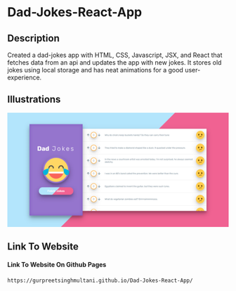 # Dad-Jokes-React-App

## Description 

Created a dad-jokes app with HTML, CSS, Javascript, JSX, and React that fetches data from an api and updates the app with new jokes. It stores old jokes using local storage and has neat animations for a good user-experience. 

## Illustrations

![Application Preview](https://github.com/GURPREETSINGHMULTANI/Dad-Jokes-React-App/blob/master/Images/gurpreetsinghmultani.github.io_Dad-Jokes-React-App_.png?raw=true)

## Link To Website

#### Link To Website On Github Pages

`https://gurpreetsinghmultani.github.io/Dad-Jokes-React-App/`

